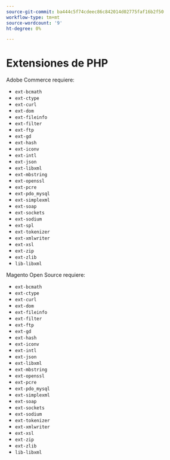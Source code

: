 ```yaml
---
source-git-commit: ba444c5f74cdeec86c842014d02775faf16b2f50
workflow-type: tm+mt
source-wordcount: '9'
ht-degree: 0%

---
```

# Extensiones de PHP

Adobe Commerce requiere:

- `ext-bcmath`
- `ext-ctype`
- `ext-curl`
- `ext-dom`
- `ext-fileinfo`
- `ext-filter`
- `ext-ftp`
- `ext-gd`
- `ext-hash`
- `ext-iconv`
- `ext-intl`
- `ext-json`
- `ext-libxml`
- `ext-mbstring`
- `ext-openssl`
- `ext-pcre`
- `ext-pdo_mysql`
- `ext-simplexml`
- `ext-soap`
- `ext-sockets`
- `ext-sodium`
- `ext-spl`
- `ext-tokenizer`
- `ext-xmlwriter`
- `ext-xsl`
- `ext-zip`
- `ext-zlib`
- `lib-libxml`

Magento Open Source requiere:

- `ext-bcmath`
- `ext-ctype`
- `ext-curl`
- `ext-dom`
- `ext-fileinfo`
- `ext-filter`
- `ext-ftp`
- `ext-gd`
- `ext-hash`
- `ext-iconv`
- `ext-intl`
- `ext-json`
- `ext-libxml`
- `ext-mbstring`
- `ext-openssl`
- `ext-pcre`
- `ext-pdo_mysql`
- `ext-simplexml`
- `ext-soap`
- `ext-sockets`
- `ext-sodium`
- `ext-tokenizer`
- `ext-xmlwriter`
- `ext-xsl`
- `ext-zip`
- `ext-zlib`
- `lib-libxml`
